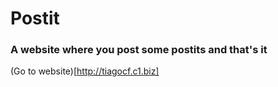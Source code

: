 # Postit
### A website where you post some postits and that's it

(Go to website)[http://tiagocf.c1.biz]